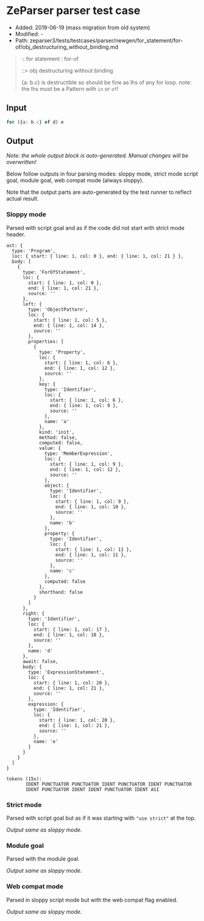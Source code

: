 # ZeParser parser test case

- Added: 2019-06-19 (mass migration from old system)
- Modified: -
- Path: zeparser3/tests/testcases/parser/newgen/for_statement/for-of/obj_destructuring_without_binding.md

> :: for statement : for-of
>
> ::> obj destructuring without binding
>
> {a: b.c} is destructible so should be fine as lhs of any for loop. note: the lhs must be a Pattern with `in` or `of`!

## Input

`````js
for ({a: b.c} of d) e
`````

## Output

_Note: the whole output block is auto-generated. Manual changes will be overwritten!_

Below follow outputs in four parsing modes: sloppy mode, strict mode script goal, module goal, web compat mode (always sloppy).

Note that the output parts are auto-generated by the test runner to reflect actual result.

### Sloppy mode

Parsed with script goal and as if the code did not start with strict mode header.

`````
ast: {
  type: 'Program',
  loc: { start: { line: 1, col: 0 }, end: { line: 1, col: 21 } },
  body: [
    {
      type: 'ForOfStatement',
      loc: {
        start: { line: 1, col: 0 },
        end: { line: 1, col: 21 },
        source: ''
      },
      left: {
        type: 'ObjectPattern',
        loc: {
          start: { line: 1, col: 5 },
          end: { line: 1, col: 14 },
          source: ''
        },
        properties: [
          {
            type: 'Property',
            loc: {
              start: { line: 1, col: 6 },
              end: { line: 1, col: 12 },
              source: ''
            },
            key: {
              type: 'Identifier',
              loc: {
                start: { line: 1, col: 6 },
                end: { line: 1, col: 9 },
                source: ''
              },
              name: 'a'
            },
            kind: 'init',
            method: false,
            computed: false,
            value: {
              type: 'MemberExpression',
              loc: {
                start: { line: 1, col: 9 },
                end: { line: 1, col: 12 },
                source: ''
              },
              object: {
                type: 'Identifier',
                loc: {
                  start: { line: 1, col: 9 },
                  end: { line: 1, col: 10 },
                  source: ''
                },
                name: 'b'
              },
              property: {
                type: 'Identifier',
                loc: {
                  start: { line: 1, col: 11 },
                  end: { line: 1, col: 11 },
                  source: ''
                },
                name: 'c'
              },
              computed: false
            },
            shorthand: false
          }
        ]
      },
      right: {
        type: 'Identifier',
        loc: {
          start: { line: 1, col: 17 },
          end: { line: 1, col: 18 },
          source: ''
        },
        name: 'd'
      },
      await: false,
      body: {
        type: 'ExpressionStatement',
        loc: {
          start: { line: 1, col: 20 },
          end: { line: 1, col: 21 },
          source: ''
        },
        expression: {
          type: 'Identifier',
          loc: {
            start: { line: 1, col: 20 },
            end: { line: 1, col: 21 },
            source: ''
          },
          name: 'e'
        }
      }
    }
  ]
}

tokens (15x):
       IDENT PUNCTUATOR PUNCTUATOR IDENT PUNCTUATOR IDENT PUNCTUATOR
       IDENT PUNCTUATOR IDENT IDENT PUNCTUATOR IDENT ASI
`````

### Strict mode

Parsed with script goal but as if it was starting with `"use strict"` at the top.

_Output same as sloppy mode._

### Module goal

Parsed with the module goal.

_Output same as sloppy mode._

### Web compat mode

Parsed in sloppy script mode but with the web compat flag enabled.

_Output same as sloppy mode._
